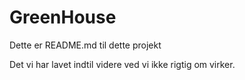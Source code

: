 # GreenHouse

Dette er README.md til dette projekt

Det vi har lavet indtil videre ved vi ikke rigtig om virker.
